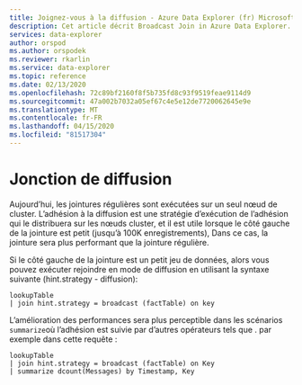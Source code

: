```yaml
---
title: Joignez-vous à la diffusion - Azure Data Explorer (fr) Microsoft Docs
description: Cet article décrit Broadcast Join in Azure Data Explorer.
services: data-explorer
author: orspod
ms.author: orspodek
ms.reviewer: rkarlin
ms.service: data-explorer
ms.topic: reference
ms.date: 02/13/2020
ms.openlocfilehash: 72c89bf2160f8f5b735fd8c93f9519feae9114d9
ms.sourcegitcommit: 47a002b7032a05ef67c4e5e12de7720062645e9e
ms.translationtype: MT
ms.contentlocale: fr-FR
ms.lasthandoff: 04/15/2020
ms.locfileid: "81517304"
---
```

# <a name="broadcast-join"></a>Jonction de diffusion

Aujourd’hui, les jointures régulières sont exécutées sur un seul nœud de cluster.
L’adhésion à la diffusion est une stratégie d’exécution de l’adhésion qui le distribuera sur les nœuds cluster, et il est utile lorsque le côté gauche de la jointure est petit (jusqu’à 100K enregistrements), Dans ce cas, la jointure sera plus performant que la jointure régulière.

Si le côté gauche de la jointure est un petit jeu de données, alors vous pouvez exécuter rejoindre en mode de diffusion en utilisant la syntaxe suivante (hint.strategy - diffusion):

```kusto
lookupTable 
| join hint.strategy = broadcast (factTable) on key
```

L’amélioration des performances sera plus perceptible dans les scénarios `summarize`où l’adhésion est suivie par d’autres opérateurs tels que . par exemple dans cette requête :

```kusto
lookupTable 
| join hint.strategy = broadcast (factTable) on Key
| summarize dcount(Messages) by Timestamp, Key
```